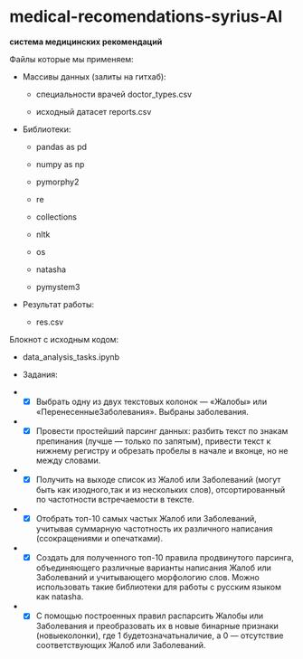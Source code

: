 # medical-recomendations-syrius-AI
**система медицинских рекомендаций**

Файлы которые мы применяем:

- Массивы данных (залиты на гитхаб):
  - специальности врачей doctor_types.csv

  - исходный датасет reports.csv

- Библиотеки:

  - pandas as pd

  - numpy as np

  - pymorphy2

  - re

  - collections

  - nltk

  - os

  - natasha

  - pymystem3

- Результат работы:
  - res.csv

Блокнот с исходным кодом:

- data_analysis_tasks.ipynb

- Задания:
- - [x] Выбрать одну из двух текстовых колонок — «Жалобы» или «ПеренесенныеЗаболевания». Выбраны заболевания.
- - [x] Провести простейший парсинг данных: разбить текст по знакам препинания (лучше — только по запятым), привести текст к нижнему регистру и обрезать пробелы в начале и вконце, но не между словами.
- - [x] Получить на выходе список из Жалоб или Заболеваний (могут быть как изодного,так и из нескольких слов), отсортированный по частотности встречаемости в тексте.
- - [x] Отобрать топ-10 самых частых Жалоб или Заболеваний, учитывая суммарную частотность их различного написания (ссокращениями и опечатками).
- - [x] Создать для полученного топ-10 правила продвинутого парсинга, объединяющего различные варианты написания Жалоб или Заболеваний и учитывающего морфологию слов. Можно использовать такие библиотеки для работы с русским языком как natasha.
- - [x] С помощью построенных правил распарсить Жалобы или Заболевания и преобразовать их в новые бинарные признаки (новыеколонки), где 1 будетозначатьналичие, а 0 — отсутствие соответствующих Жалоб или Заболеваний.
